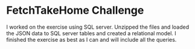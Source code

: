 # FetchTakeHome Challenge
I worked on the exercise using SQL server. Unzipped the files and loaded the JSON data to SQL server tables and created a relational model. I finished the exercise as best as I can and will include all the queries.

